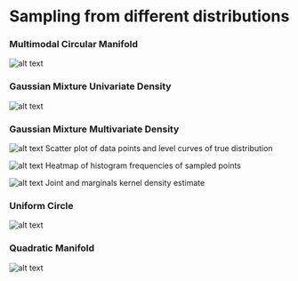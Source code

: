 # Sampling from different distributions 

### Multimodal Circular Manifold 
![alt text](https://github.com/claCase97/distributions_sampling/blob/master/figures/circular_manifold.png?raw=True)

### Gaussian Mixture Univariate Density 
![alt text](https://github.com/claCase97/distributions_sampling/blob/master/figures/univariate_mixture.png?raw=True)

### Gaussian Mixture Multivariate Density 
![alt text](https://github.com/claCase97/distributions_sampling/blob/master/figures/levels_curves_data_multivariate.png?raw=True)
Scatter plot of data points and level curves of true distribution

![alt text](https://github.com/claCase97/distributions_sampling/blob/master/figures/data_hist_multivatiate.png?raw=True)
Heatmap of histogram frequencies of sampled points 

![alt text](https://github.com/claCase97/distributions_sampling/blob/master/figures/kernel_estimate_multivariate.png?raw=True)
Joint and marginals kernel density estimate 

### Uniform Circle 
![alt text](https://github.com/claCase97/distributions_sampling/blob/master/figures/unif_circle.png?raw=True)
### Quadratic Manifold 
![alt text](https://github.com/claCase97/distributions_sampling/blob/master/figures/quadratic_manifold.png?raw=True)